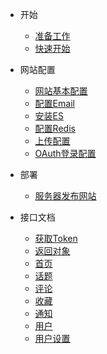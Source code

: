 - 开始
  - [准备工作](/ready)
  - [快速开始](/getting-started)
  
- 网站配置
  - [网站基本配置](/base)
  - [配置Email](/email)
  - [安装ES](/elasticsearch)
  - [配置Redis](/redis)
  - [上传配置](/upload)
  - [OAuth登录配置](/oauth)
  
- 部署
  - [服务器发布网站](/deploy)

- 接口文档
  - [获取Token](./api/gettoken)
  - [返回对象](./api/returnobject)
  - [首页](./api/index)
  - [话题](./api/topic)
  - [评论](./api/comment)
  - [收藏](./api/collect)
  - [通知](./api/notification)
  - [用户](./api/user)
  - [用户设置](./api/settings)
